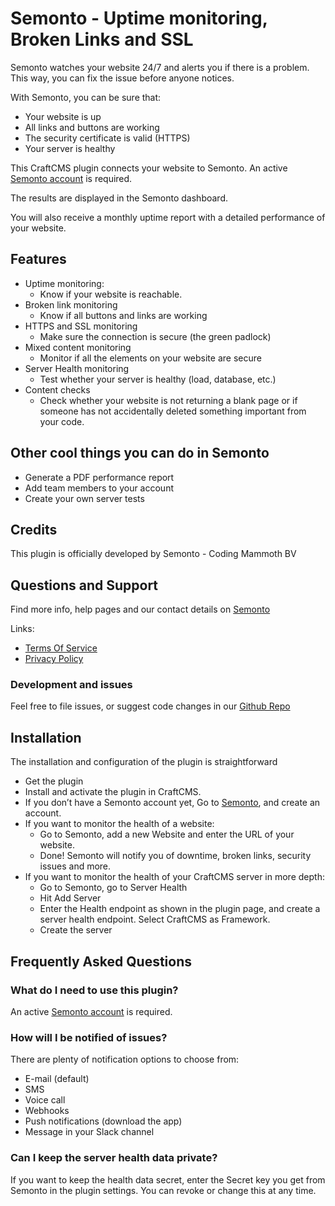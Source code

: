# Semonto - Uptime monitoring, Broken Links and SSL

Semonto watches your website 24/7 and alerts you if there is a problem.
This way, you can fix the issue before anyone notices.

With Semonto, you can be sure that:
* Your website is up
* All links and buttons are working
* The security certificate is valid (HTTPS)
* Your server is healthy

This CraftCMS plugin connects your website to Semonto.
An active [Semonto account](https://semonto.com) is required. 

The results are displayed in the Semonto dashboard.

You will also receive a monthly uptime report with a detailed 
performance of your website.

## Features

- Uptime monitoring:
    - Know if your website is reachable.
- Broken link monitoring
    - Know if all buttons and links are working
- HTTPS and SSL monitoring
    - Make sure the connection is secure (the green padlock)
- Mixed content monitoring
    - Monitor if all the elements on your website are secure
- Server Health monitoring
    - Test whether your server is healthy (load, database, etc.)
- Content checks
    - Check whether your website is not returning a blank page or if 
      someone has not accidentally deleted something important from 
      your code.

## Other cool things you can do in Semonto

- Generate a PDF performance report
- Add team members to your account
- Create your own server tests

## Credits

This plugin is officially developed by Semonto - Coding Mammoth BV

## Questions and Support

Find more info, help pages and our contact details 
on [Semonto](https://semonto.com/)

Links:
- [Terms Of Service](https://semonto.com/service)
- [Privacy Policy](https://semonto.com/privacy)


### Development and issues

Feel free to file issues, or suggest code changes in our  [Github Repo](https://github.com/codingmammoth/SemontoCraftCMS)

## Installation

The installation and configuration of the plugin is straightforward

- Get the plugin
- Install and activate the plugin in CraftCMS.  
- If you don’t have a Semonto account yet, Go 
  to [Semonto](https://semonto.com/), and create an account.
- If you want to monitor the health of a website:
    - Go to Semonto, add a new Website and enter the URL of your website.
    - Done! Semonto will notify you of downtime, broken links, security 
      issues and more. 
- If you want to monitor the health of your CraftCMS server in more depth:
    - Go to Semonto, go to Server Health
    - Hit Add Server 
    - Enter the Health endpoint as shown in the plugin page, and create 
      a server health endpoint. Select CraftCMS as Framework.
    - Create the server

## Frequently Asked Questions

### What do I need to use this plugin?

An active [Semonto account](https://semonto.com/) is required.

### How will I be notified of issues?

There are plenty of notification options to choose from:

- E-mail (default)
- SMS
- Voice call
- Webhooks
- Push notifications (download the app)
- Message in your Slack channel

### Can I keep the server health data private?

If you want to keep the health data secret, enter the Secret key you 
get from Semonto in the plugin settings. You can revoke or change this 
at any time.
